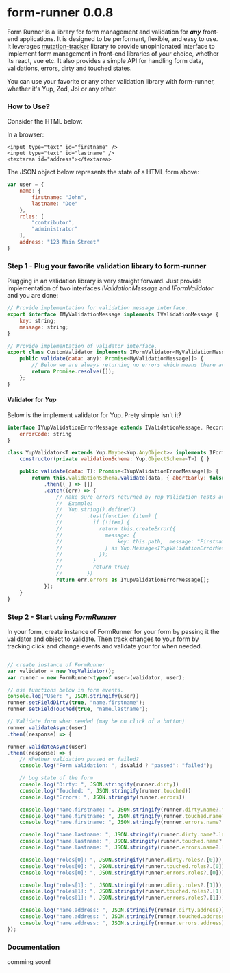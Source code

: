 # form-runner 0.0.8
Form Runner is a library for form management and validation for ***any*** front-end applications. It is designed to be performant, flexible, and easy to use. It leverages [mutation-tracker](https://www.npmjs.com/package/mutation-tracker) library to provide unopinionated interface to implement form management in front-end libraries of your choice, whether its react, vue etc. It also provides a simple API for handling form data, validations, errors, dirty and touched states.

You can use your favorite or any other validation library with form-runner, whether it's Yup, Zod, Joi or any other.

### How to Use?

Consider the HTML below:

In a browser:
```browser
<input type="text" id="firstname" />
<input type="text" id="lastname" />
<textarea id="address"></textarea>
```
The JSON object below represents the state of a HTML form above:
```javascript
var user = {
	name: {
		firstname: "John",
		lastname: "Doe"
	},
    roles: [
        "contributor",
        "administrator"
    ],
	address: "123 Main Street"
}
```

### Step 1 - Plug your favorite validation library to form-runner
Plugging in an validation library is very straight forward. Just provide implementation of two interfaces *IValidationMessage* and *IFormValidator* and you are done:

```javascript
// Provide implementation for validation message interface.
export interface IMyValidationMessage implements IValidationMessage {
    key: string;
    message: string;
}

// Provide implementation of validator interface.
export class CustomValidator implements IFormValidator<MyValidationMessage> {
    public validate(data: any): Promise<MyValidationMessage[]> {
		// Below we are always returning no errors which means there are no errors.
        return Promise.resolve([]);
    };
}
```
#### Validator for *Yup*

Below is the implement validator for Yup. Prety simple isn't it?

```javascript
interface IYupValidationErrorMessage extends IValidationMessage, Record<string, unknown> {
    errorCode: string
}

class YupValidator<T extends Yup.Maybe<Yup.AnyObject>> implements IFormValidator<IYupValidationErrorMessage> {
    constructor(private validationSchema: Yup.ObjectSchema<T>) { }

	public validate(data: T): Promise<IYupValidationErrorMessage[]> {
        return this.validationSchema.validate(data, { abortEarly: false })
            .then((_) => [])
            .catch((err) => {
				// Make sure errors returned by Yup Validation Tests are typed to IYupValidationErrorMessage interface
				//	Example:
				//	Yup.string().defined()
				//		  .test(function (item) {
				//			if (!item) {
				//			  return this.createError({
				//				message: {
				//					key: this.path,  message: "Firstname is not provided."
				//				} as Yup.Message<IYupValidationErrorMessage>
				//			  });
				//			}
				//			return true;
				//		  })
                return err.errors as IYupValidationErrorMessage[];
            });
    }
}
```

### Step 2 - Start using *FormRunner*

In your form, create instance of FormRunner for your form by passing it the validator and object to validate. Then track changes to your form by tracking click and change events and validate your for when needed.

```javascript

// create instance of FormRunner
var validator = new YupValidator();
var runner = new FormRunner<typeof user>(validator, user);

// use functions below in form events.
console.log("User: ", JSON.stringify(user))
runner.setFieldDirty(true, "name.firstname");
runner.setFieldTouched(true, "name.lastname");

// Validate form when needed (may be on click of a button)
runner.validateAsync(user)
.then((response) => {

runner.validateAsync(user)
.then((response) => {
	// Whether validation passed or failed?
    console.log("Form Validation: ", isValid ? "passed": "failed");

	// Log state of the form 
	console.log("Dirty: ", JSON.stringify(runner.dirty))
	console.log("Touched: ", JSON.stringify(runner.touched))
	console.log("Errors: ", JSON.stringify(runner.errors))

	console.log("name.firstname: ", JSON.stringify(runner.dirty.name?.firstname));
	console.log("name.firstname: ", JSON.stringify(runner.touched.name?.firstname));
	console.log("name.firstname: ", JSON.stringify(runner.errors.name?.firstname));

	console.log("name.lastname: ", JSON.stringify(runner.dirty.name?.lastname))
	console.log("name.lastname: ", JSON.stringify(runner.touched.name?.lastname))
	console.log("name.lastname: ", JSON.stringify(runner.errors.name?.lastname));

	console.log("roles[0]: ", JSON.stringify(runner.dirty.roles?.[0]));
	console.log("roles[0]: ", JSON.stringify(runner.touched.roles?.[0]));
	console.log("roles[0]: ", JSON.stringify(runner.errors.roles?.[0]));

	console.log("roles[1]: ", JSON.stringify(runner.dirty.roles?.[1]));
	console.log("roles[1]: ", JSON.stringify(runner.touched.roles?.[1]));
	console.log("roles[1]: ", JSON.stringify(runner.errors.roles?.[1]));

	console.log("name.address: ", JSON.stringify(runner.dirty.address));
	console.log("name.address: ", JSON.stringify(runner.touched.address));
	console.log("name.address: ", JSON.stringify(runner.errors.address));
});

```

### Documentation

comming soon!

